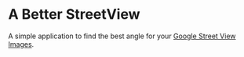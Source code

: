 # A Better StreetView
A simple application to find the best angle for your [Google Street View Images](https://developers.google.com/maps/documentation/streetview/).
